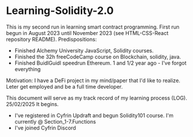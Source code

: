# Learning-Solidity-2.0
This is my second run in learning smart contract programming. First run begun in August 2023 until November 2023 (see HTML-CSS-React repository README).
Predispositions: 
- Finished Alchemy University JavaScript, Solidity courses.
- Finished the 32h freeCodeCamp course on Blockchain, solidity, java.
- Finished BuidlGuidl speedrun Ethereum. 1 and 1/2 year ago - I've forgot everything

Motivation: I have a DeFi project in my mind/paper that I'd like to realize. Leter get employed and be a full time developer.

This document will serve as my track record of my learning process (LOG).
25/02/2025 It begins.
- I've registered in Cyfrin Updraft and begun Solidity101 course. I'm currently @ Section_1-7.Functions
- I've joined Cyfrin Discord
